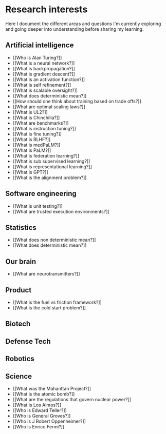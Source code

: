 # Research interests

Here I document the different areas and questions I'm currently exploring and going deeper into understanding before sharing my learning.

## Artificial intelligence
- [[Who is Alan Turing?]]
- [[What is a neural network?]]
- [[What is backpropagation?]]
- [[What is gradient descent?]]
- [[What is an activation function?]]
- [[What is self refinement?]]
- [[What is scalable oversight?]]
- [[What does deterministic mean?]]
- [[How should one think about training based on trade offs?]]
- [[What are optimal scaling laws?]]
- [[What is UL2?]]
- [[What is Chinchilla?]]
- [[What are benchmarks?]]
- [[What is instruction tuning?]]
- [[What is fine tuning?]]
- [[What is RLHF?]]
- [[What is medPaLM?]]
- [[What is PaLM?]]
- [[What is federation learning?]]
- [[What is sub supervised learning?]]
- [[What is representational learning?]]
- [[What is GPT?]]
- [[What is the alignment problem?]]

## Software engineering
- [[What is unit testing?]]
- [[What are trusted execution environments?]]

## Statistics
- [[What does non deterministic mean?]]
- [[What does deterministic mean?]]

## Our brain
- [[What are neurotransmitters?]]

## Product
- [[What is the fuel vs friction framework?]]
- [[What is the cold start problem?]]

## Biotech

## Defense Tech

## Robotics

## Science
- [[What was the Mahanttan Project?]]
- [[What is the atomic bomb?]]
- [[What are the regulations that govern nuclear power?]]
- [[What is Los Almos?]]
- [[Who is Edward Teller?]]
- [[Who is General Groves?]]
- [[Who is J Robert Oppenheimer?]]
- [[Who is Enrico Fermi?]]
